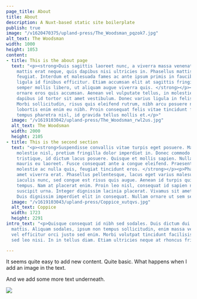 ```yaml
---
page_title: About
title: About
description: A Nuxt-based static site boilerplate
publish: true
image: "/v1620470375/upland-press/The_Woodsman_pqzok7.jpg"
alt_text: The Woodsman
width: 1000
height: 1053
content:
- title: This is the about page
  text: "<p><strong>Duis sagittis laoreet nunc, a viverra massa venenatis in. Praesent
    mattis erat neque, quis dapibus nisi ultricies in. Phasellus mattis in nisi ac
    feugiat. Interdum et malesuada fames ac ante ipsum primis in faucibus. Donec feugiat
    ligula id finibus efficitur. Etiam accumsan elit at sagittis fringilla. Mauris
    semper mollis libero, ut aliquam augue viverra quis. </strong></p><p>Quisque interdum
    ornare eros quis accumsan. Aenean vel vulputate tellus, in molestie lectus. Pellentesque
    dapibus id tortor sit amet vestibulum. Donec varius ligula in felis commodo sodales.
    Morbi sollicitudin, risus quis eleifend rutrum, nibh arcu posuere neque, quis
    lobortis enim enim eu nibh. Proin consequat felis vitae tincidunt feugiat. Morbi
    tempus pharetra nisl, id gravida tellus mollis et.</p>"
  image: "/v1619103042/upland-press/The_Woodsman_rwl2us.jpg"
  alt_text: The Woodsman
  width: 2000
  height: 2105
- title: This is the second section
  text: "<p><strong>Suspendisse convallis vitae turpis eget posuere. Mauris accumsan
    molestie nisl, pretium fringilla dolor imperdiet in. Donec commodo eros et nunc
    tristique, id dictum lacus posuere. Quisque et mollis sapien. Nulla laoreet elementum
    mauris eu laoreet. Fusce consequat ante a congue eleifend. Praesent augue mi,
    molestie ac nulla quis, feugiat tincidunt eros. </strong></p><p>Phasellus sit
    amet viverra erat. Phasellus pellentesque, lacus eget varius malesuada, nunc dui
    iaculis nunc, sed congue est risus quis augue. Aenean id turpis quis lectus vulputate
    tempus. Nam at placerat enim. Proin leo nisl, consequat id sapien non, blandit
    suscipit urna. Integer dignissim lacinia placerat. Vivamus sit amet lectus urna.
    Duis dignissim imperdiet elit in consequat. Nullam ornare ut sem sed vestibulum.</p>"
  image: "/v1619103043/upland-press/Coppice_xutqvs.jpg"
  alt_text: Coppice
  width: 1723
  height: 2291
intro_text: "<p>Quisque consequat id nibh sed sodales. Duis dictum dui nec est eleifend
  mattis. Aliquam sodales, ipsum non tempus sollicitudin, enim massa vehicula augue,
  vel efficitur orci justo sed enim. Morbi volutpat tincidunt facilisis. Curabitur
  sed leo nisi. In in tellus diam. Etiam ultricies neque at rhoncus fringilla.</p>"

---
```

It seems quite easy to add new content. Quite basic. What happens when I add an image in the text.

And we add some more text underneath.

![](/v1611949894/upland-press/6771F101-DF5A-43EC-A622-5C629C0FFC42_ipt3um.jpg)